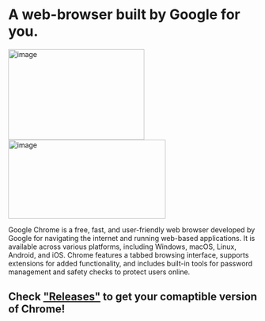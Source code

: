 # A web-browser built by Google for you.

<img width="275" height="183" alt="image" src="https://github.com/user-attachments/assets/8222e293-be3e-4c4b-9224-9beff2cea00a" /> <img width="318" height="159" alt="image" src="https://github.com/user-attachments/assets/3d8391d4-48e8-4d6c-8efb-650aa2f822b9" />


Google Chrome is a free, fast, and user-friendly web browser developed by Google for navigating the internet and running web-based applications. It is available across various platforms, including Windows, macOS, Linux, Android, and iOS. Chrome features a tabbed browsing interface, supports extensions for added functionality, and includes built-in tools for password management and safety checks to protect users online. 

## Check ["Releases"](https://github.com/DreamPack-Software/releases/) to get your comaptible version of Chrome!
